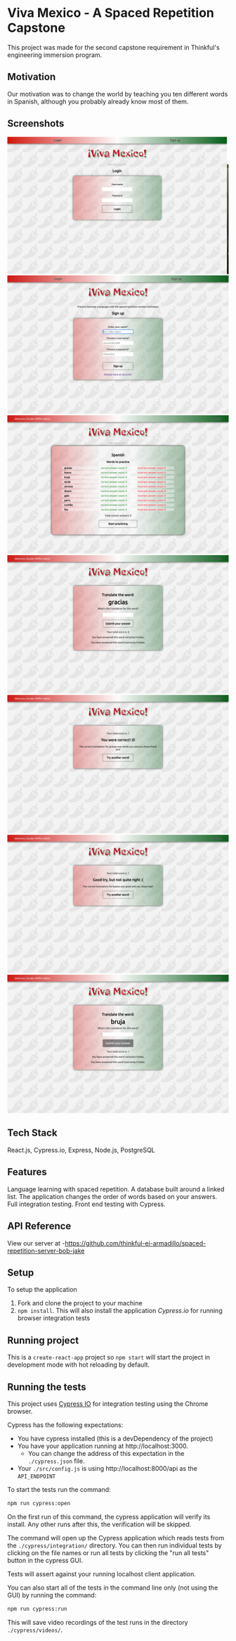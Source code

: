 # Viva Mexico - A Spaced Repetition Capstone
This project was made for the second capstone requirement in Thinkful's engineering immersion program.

## Motivation
Our motivation was to change the world by teaching you ten different words in Spanish, although you probably already know most of them.

## Screenshots
![Login Page](./src/resources/login.png?raw=true "[Login Page")
![Signup Page](./src/resources/signup.png?raw=true "[Signup Page")
![Wordlist Page](./src/resources/wordlist.png?raw=true "[Wordlist Page")
![Word Page](./src/resources/word.png?raw=true "[Word Page")
![Correct Page](./src/resources/correct.png?raw=true "[Correct Page")
![Incorrect Page](./src/resources/incorrect.png?raw=true "[Incorrect Page")
![Hovered Button](./src/resources/hovered.png?raw=true "[Hovered Button")

## Tech Stack
React.js, Cypress.io, Express, Node.js, PostgreSQL

## Features
Language learning with spaced repetition.
A database built around a linked list.
The application changes the order of words based on your answers.
Full integration testing.
Front end testing with Cypress.

## API Reference
View our server at -https://github.com/thinkful-ei-armadillo/spaced-repetition-server-bob-jake

## Setup

To setup the application
1. Fork and clone the project to your machine
2. `npm install`. This will also install the application *Cypress.io* for running browser integration tests

## Running project
This is a `create-react-app` project so `npm start` will start the project in development mode with hot reloading by default.

## Running the tests
This project uses [Cypress IO](https://docs.cypress.io) for integration testing using the Chrome browser.

Cypress has the following expectations:

- You have cypress installed (this is a devDependency of the project)
- You have your application running at http://localhost:3000.
  - You can change the address of this expectation in the `./cypress.json` file.
- Your `./src/config.js` is using http://localhost:8000/api as the `API_ENDPOINT`

To start the tests run the command:
```bash
npm run cypress:open
```
On the first run of this command, the cypress application will verify its install. Any other runs after this, the verification will be skipped.

The command will open up the Cypress application which reads tests from the `./cypress/integration/` directory. You can then run individual tests by clicking on the file names or run all tests by clicking the "run all tests" button in the cypress GUI.

Tests will assert against your running localhost client application.

You can also start all of the tests in the command line only (not using the GUI) by running the command:
```bash
npm run cypress:run
```
This will save video recordings of the test runs in the directory `./cypress/videos/`.
